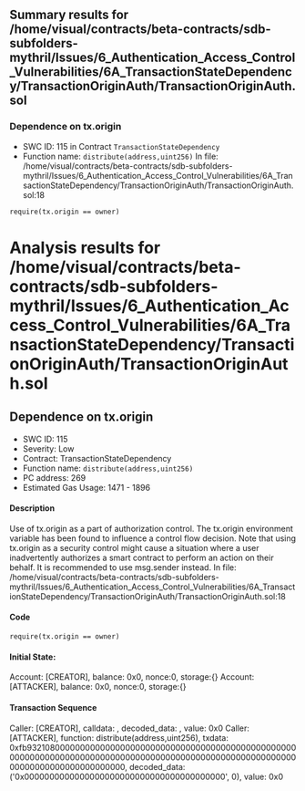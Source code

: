 ## Summary results for /home/visual/contracts/beta-contracts/sdb-subfolders-mythril/Issues/6_Authentication_Access_Control_Vulnerabilities/6A_TransactionStateDependency/TransactionOriginAuth/TransactionOriginAuth.sol
### Dependence on tx.origin
- SWC ID: 115 in Contract `TransactionStateDependency`
- Function name: `distribute(address,uint256)`
In file: /home/visual/contracts/beta-contracts/sdb-subfolders-mythril/Issues/6_Authentication_Access_Control_Vulnerabilities/6A_TransactionStateDependency/TransactionOriginAuth/TransactionOriginAuth.sol:18
```
require(tx.origin == owner)
```
# Analysis results for /home/visual/contracts/beta-contracts/sdb-subfolders-mythril/Issues/6_Authentication_Access_Control_Vulnerabilities/6A_TransactionStateDependency/TransactionOriginAuth/TransactionOriginAuth.sol

## Dependence on tx.origin
- SWC ID: 115
- Severity: Low
- Contract: TransactionStateDependency
- Function name: `distribute(address,uint256)`
- PC address: 269
- Estimated Gas Usage: 1471 - 1896

#### Description

Use of tx.origin as a part of authorization control.
The tx.origin environment variable has been found to influence a control flow decision. Note that using tx.origin as a security control might cause a situation where a user inadvertently authorizes a smart contract to perform an action on their behalf. It is recommended to use msg.sender instead.
In file: /home/visual/contracts/beta-contracts/sdb-subfolders-mythril/Issues/6_Authentication_Access_Control_Vulnerabilities/6A_TransactionStateDependency/TransactionOriginAuth/TransactionOriginAuth.sol:18

#### Code

```
require(tx.origin == owner)
```

#### Initial State:

Account: [CREATOR], balance: 0x0, nonce:0, storage:{}
Account: [ATTACKER], balance: 0x0, nonce:0, storage:{}

#### Transaction Sequence

Caller: [CREATOR], calldata: , decoded_data: , value: 0x0
Caller: [ATTACKER], function: distribute(address,uint256), txdata: 0xfb93210800000000000000000000000000000000000000000000000000000000000000000000000000000000000000000000000000000000000000000000000000000000, decoded_data: ('0x0000000000000000000000000000000000000000', 0), value: 0x0


